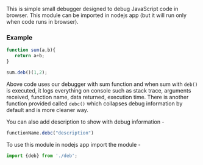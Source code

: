 This is simple small debugger designed to debug JavaScript code in browser. This module can be imported in nodejs app (but it will run only when code runs in browser).

### Example

```js
function sum(a,b){
   return a+b;
}

sum.deb()(1,2);
```

Above code uses our debugger with sum function and when sum with `deb()` is executed, it logs everything on console such as stack trace, arguments received, function name, data returned, execution time. There is another function provided called `debc()` which collapses debug information by default and is more cleaner way.

You can also add description to show with debug information - 
```js
functionName.debc("description")
```

To use this module in nodejs app import the module -

```js
import {deb} from './deb';
```
